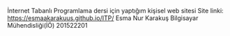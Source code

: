 İnternet Tabanlı Programlama dersi için yaptığım kişisel web sitesi
Site linki: https://esmaakarakuus.github.io/ITP/
Esma Nur Karakuş 
Bilgisayar Mühendisliği(İÖ)
201522201


